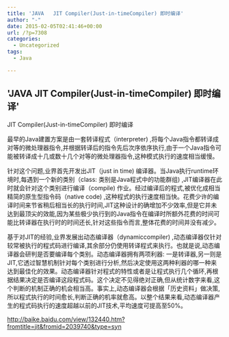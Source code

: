 ```yaml
---
title: 'JAVA   JIT Compiler(Just-in-timeCompiler) 即时编译'
author: "-"
date: 2015-02-05T02:41:46+00:00
url: /?p=7308
categories:
  - Uncategorized
tags:
  - Java

---
```

## 'JAVA   JIT Compiler(Just-in-timeCompiler) 即时编译'
JIT Compiler(Just-in-timeCompiler) 即时编译
  
最早的Java建置方案是由一套转译程式（interpreter) ,将每个Java指令都转译成对等的微处理器指令,并根据转译后的指令先后次序依序执行,由于一个Java指令可能被转译成十几或数十几个对等的微处理器指令,这种模式执行的速度相当缓慢。
  
针对这个问题,业界首先开发出JIT（just in time) 编译器。当Java执行runtime环境时,每遇到一个新的类别（class: 类别是Java程式中的功能群组) ,JIT编译器在此时就会针对这个类别进行编译（compile) 作业。经过编译后的程式,被优化成相当精简的原生型指令码（native code) ,这种程式的执行速度相当快。花费少许的编译时间来节省稍后相当长的执行时间,JIT这种设计的确增加不少效率,但是它并未达到最顶尖的效能,因为某些极少执行到的Java指令在编译时所额外花费的时间可能比转译器在执行时的时间还长,针对这些指令而言,整体花费的时间并没有减少。
  
基于对JIT的经验,业界发展出动态编译器（dynamiccompiler) ,动态编译器仅针对较常被执行的程式码进行编译,其余部分仍使用转译程式来执行。也就是说,动态编译器会研判是否要编译每个类别。动态编译器拥有两项利器: 一是转译器,另一则是JIT,它透过智慧机制针对每个类别进行分析,然后决定使用这两种利器的哪一种来达到最佳化的效果。动态编译器针对程式的特性或者是让程式执行几个循环,再根据结果决定是否编译这段程式码。这个决定不见得绝对正确,但从统计数字来看,这个判断的机制正确的机会相当高。事实上,动态编译器会根据「历史资料」做决策,所以程式执行的时间愈长,判断正确的机率就愈高。以整个结果来看,动态编译器产生的程式码执行的速度超越以前的JIT技术,平均速度可提高至50%。

http://baike.baidu.com/view/132440.htm?fromtitle=jit&fromid=2039740&type=syn